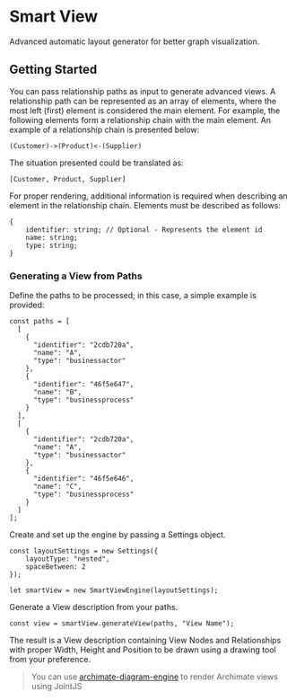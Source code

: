 # Smart View

Advanced automatic layout generator for better graph visualization.

## Getting Started

You can pass relationship paths as input to generate advanced views. A relationship path
can be represented as an array of elements, where the most left (first) element is considered the
main element. For example, the following elements form a relationship chain with the main element. An example of a relationship chain is presented below:

```
(Customer)->(Product)<-(Supplier)
```

The situation presented could be translated as:

```
[Customer, Product, Supplier]
```

For proper rendering, additional information is required when describing
an element in the relationship chain. Elements must be described as follows:

```
{
    identifier: string; // Optional - Represents the element id
    name: string;
    type: string;
}
```

### Generating a View from Paths

Define the paths to be processed; in this case, a simple example is provided:

```
const paths = [
  [
    {
      "identifier": "2cdb720a",
      "name": "A",
      "type": "businessactor"
    },
    {
      "identifier": "46f5e647",
      "name": "B",
      "type": "businessprocess"
    }
  ],
  [
    {
      "identifier": "2cdb720a",
      "name": "A",
      "type": "businessactor"
    },
    {
      "identifier": "46f5e646",
      "name": "C",
      "type": "businessprocess"
    }
  ]
];
```

Create and set up the engine by passing a Settings object.

```
const layoutSettings = new Settings({
    layoutType: "nested",
    spaceBetween: 2
});
  
let smartView = new SmartViewEngine(layoutSettings);
```

Generate a View description from your paths.

```
const view = smartView.generateView(paths, "View Name");
```

The result is a View description containing View Nodes and Relationships with
proper Width, Height and Position to be drawn using a drawing tool from your
preference.

> You can use [archimate-diagram-engine](https://www.npmjs.com/package/@arktect-co/archimate-diagram-engine) to
> render Archimate views using JointJS

